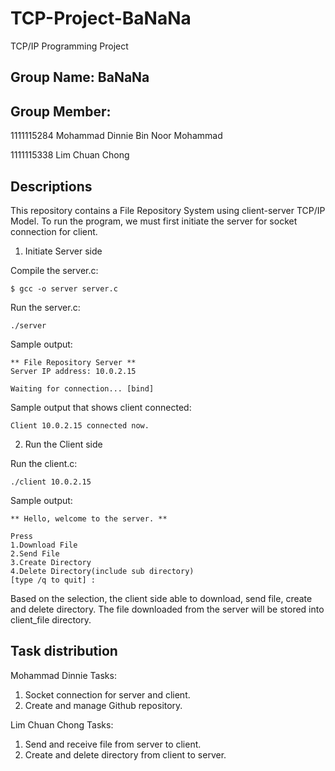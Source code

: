 # TCP-Project-BaNaNa
TCP/IP Programming Project

## Group Name: BaNaNa

## Group Member: 

1111115284  Mohammad Dinnie Bin Noor Mohammad

1111115338  Lim Chuan Chong

## Descriptions
This repository contains a File Repository System using client-server TCP/IP Model. To run the program, we must first initiate the server for socket connection for client. 

1. Initiate Server side

  Compile the server.c: 
  
  ```
  $ gcc -o server server.c
  ```
  
  Run the server.c:
  
  ```
  ./server
  ```
  
  Sample output:
  
  ```
  ** File Repository Server **
  Server IP address: 10.0.2.15

  Waiting for connection... [bind]
  ```
  
  Sample output that shows client connected:
  
  ```
  Client 10.0.2.15 connected now.
  ```
  
2. Run the Client side

  Run the client.c:
  
  ```
  ./client 10.0.2.15
  ```
  
  Sample output:
  
  ```
  ** Hello, welcome to the server. ** 

  Press
  1.Download File
  2.Send File
  3.Create Directory
  4.Delete Directory(include sub directory)
  [type /q to quit] : 

  ```
  
  Based on the selection, the client side able to download, send file, create and delete directory. The file downloaded from the server will be stored into client_file directory.
  
## Task distribution

Mohammad Dinnie Tasks:

1. Socket connection for server and client.
2. Create and manage Github repository.

Lim Chuan Chong Tasks:

1. Send and receive file from server to client.
2. Create and delete directory from client to server.
